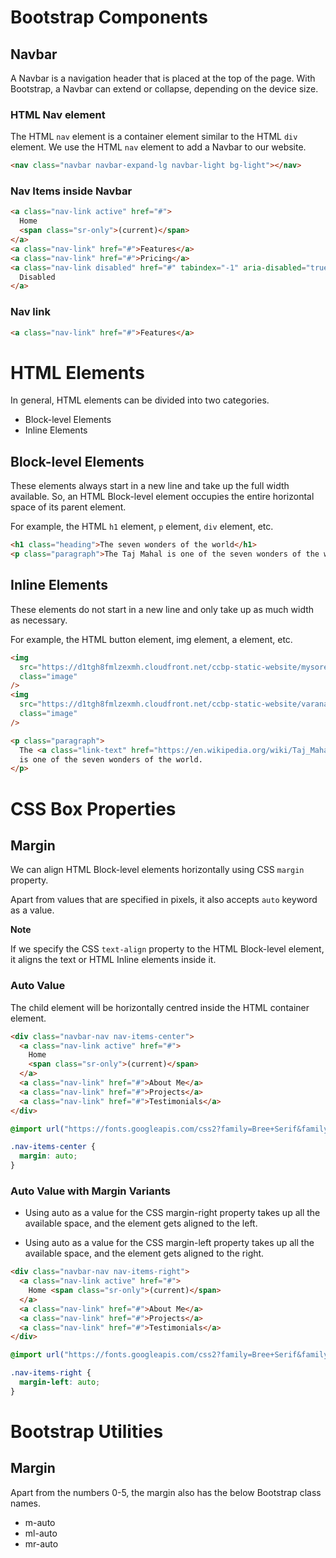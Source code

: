 # Bootstrap Components

## Navbar

A Navbar is a navigation header that is placed at the top of the page. With Bootstrap, a Navbar can extend or collapse, depending on the device size.

### HTML Nav element

The HTML `nav` element is a container element similar to the HTML `div` element. We use the HTML `nav` element to add a Navbar to our website.

```HTML
<nav class="navbar navbar-expand-lg navbar-light bg-light"></nav>
```

### Nav Items inside Navbar

```HTML
<a class="nav-link active" href="#">
  Home
  <span class="sr-only">(current)</span>
</a>
<a class="nav-link" href="#">Features</a>
<a class="nav-link" href="#">Pricing</a>
<a class="nav-link disabled" href="#" tabindex="-1" aria-disabled="true">
  Disabled
</a>
```

### Nav link

```HTML
<a class="nav-link" href="#">Features</a>
```

# HTML Elements

In general, HTML elements can be divided into two categories.

- Block-level Elements
- Inline Elements

## Block-level Elements

These elements always start in a new line and take up the full width available. So, an HTML Block-level element occupies the entire horizontal space of its parent element.

For example, the HTML `h1` element, `p` element, `div` element, etc.

```HTML
<h1 class="heading">The seven wonders of the world</h1>
<p class="paragraph">The Taj Mahal is one of the seven wonders of the world</p>
```

## Inline Elements

These elements do not start in a new line and only take up as much width as necessary.

For example, the HTML button element, img element, a element, etc.

```HTML
<img
  src="https://d1tgh8fmlzexmh.cloudfront.net/ccbp-static-website/mysore-palace2-img.png"
  class="image"
/>
<img
  src="https://d1tgh8fmlzexmh.cloudfront.net/ccbp-static-website/varanasi1-img.png"
  class="image"
/>
```

```HTML
<p class="paragraph">
  The <a class="link-text" href="https://en.wikipedia.org/wiki/Taj_Mahal">Taj Mahal</a>
  is one of the seven wonders of the world.
</p>
```

# CSS Box Properties

## Margin

We can align HTML Block-level elements horizontally using CSS `margin` property.

Apart from values that are specified in pixels, it also accepts `auto` keyword as a value.

<b>Note</b>

If we specify the CSS `text-align` property to the HTML Block-level element, it aligns the text or HTML Inline elements inside it.

### Auto Value

The child element will be horizontally centred inside the HTML container element.

```HTML
<div class="navbar-nav nav-items-center">
  <a class="nav-link active" href="#">
    Home
    <span class="sr-only">(current)</span>
  </a>
  <a class="nav-link" href="#">About Me</a>
  <a class="nav-link" href="#">Projects</a>
  <a class="nav-link" href="#">Testimonials</a>
</div>
```

```CSS
@import url("https://fonts.googleapis.com/css2?family=Bree+Serif&family=Caveat:wght@400;700&family=Lobster&family=Monoton&family=Open+Sans:ital,wght@0,400;0,700;1,400;1,700&family=Playfair+Display+SC:ital,wght@0,400;0,700;1,700&family=Playfair+Display:ital,wght@0,400;0,700;1,700&family=Roboto:ital,wght@0,400;0,700;1,400;1,700&family=Source+Sans+Pro:ital,wght@0,400;0,700;1,700&family=Work+Sans:ital,wght@0,400;0,700;1,700&display=swap");

.nav-items-center {
  margin: auto;
}
```

### Auto Value with Margin Variants

- Using auto as a value for the CSS margin-right property takes up all the available space, and the element gets aligned to the left.

- Using auto as a value for the CSS margin-left property takes up all the available space, and the element gets aligned to the right.

```HTML
<div class="navbar-nav nav-items-right">
  <a class="nav-link active" href="#">
    Home <span class="sr-only">(current)</span>
  </a>
  <a class="nav-link" href="#">About Me</a>
  <a class="nav-link" href="#">Projects</a>
  <a class="nav-link" href="#">Testimonials</a>
</div>
```

```CSS
@import url("https://fonts.googleapis.com/css2?family=Bree+Serif&family=Caveat:wght@400;700&family=Lobster&family=Monoton&family=Open+Sans:ital,wght@0,400;0,700;1,400;1,700&family=Playfair+Display+SC:ital,wght@0,400;0,700;1,700&family=Playfair+Display:ital,wght@0,400;0,700;1,700&family=Roboto:ital,wght@0,400;0,700;1,400;1,700&family=Source+Sans+Pro:ital,wght@0,400;0,700;1,700&family=Work+Sans:ital,wght@0,400;0,700;1,700&display=swap");

.nav-items-right {
  margin-left: auto;
}
```

# Bootstrap Utilities

## Margin

Apart from the numbers 0-5, the margin also has the below Bootstrap class names.

- m-auto
- ml-auto
- mr-auto
